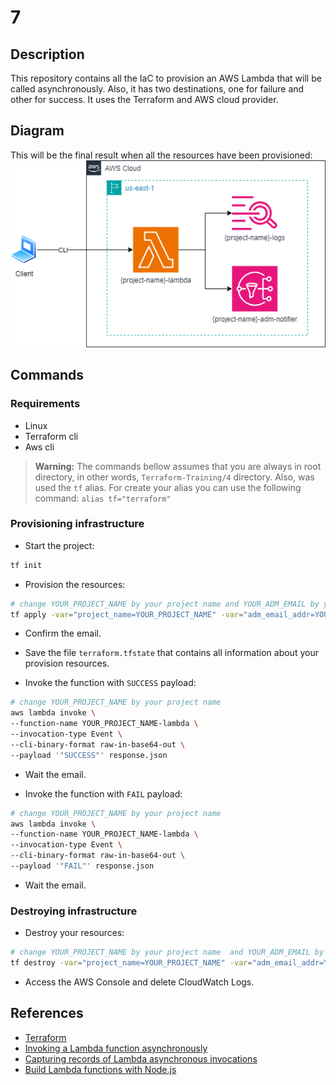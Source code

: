 # 7
## Description
This repository contains all the IaC to provision an AWS Lambda that will be called asynchronously.
Also, it has two destinations, one for failure and other for success.
It uses the Terraform and AWS cloud provider.

## Diagram
This will be the final result when all the resources have been provisioned:
![AWS Diagram](img/diagram.png)

## Commands
### Requirements
- Linux
- Terraform cli
- Aws cli

> **Warning:** The commands bellow assumes that you are always in root directory, in other words, `Terraform-Training/4` directory.
> Also, was used the `tf` alias.
> For create your alias you can use the following command: `alias tf="terraform"`

### Provisioning infrastructure
- Start the project:
```bash
tf init
```

- Provision the resources:
```bash
# change YOUR_PROJECT_NAME by your project name and YOUR_ADM_EMAIL by your administrator email
tf apply -var="project_name=YOUR_PROJECT_NAME" -var="adm_email_addr=YOUR_ADM_EMAIL"
```

- Confirm the email.

- Save the file `terraform.tfstate` that contains all information about your provision resources.

- Invoke the function with `SUCCESS` payload:
```bash
# change YOUR_PROJECT_NAME by your project name
aws lambda invoke \
--function-name YOUR_PROJECT_NAME-lambda \
--invocation-type Event \
--cli-binary-format raw-in-base64-out \
--payload '"SUCCESS"' response.json
```

- Wait the email.

- Invoke the function with `FAIL` payload:
```bash
# change YOUR_PROJECT_NAME by your project name
aws lambda invoke \
--function-name YOUR_PROJECT_NAME-lambda \
--invocation-type Event \
--cli-binary-format raw-in-base64-out \
--payload '"FAIL"' response.json
```

- Wait the email.

### Destroying infrastructure
- Destroy your resources:
```bash
# change YOUR_PROJECT_NAME by your project name  and YOUR_ADM_EMAIL by your administrator email
tf destroy -var="project_name=YOUR_PROJECT_NAME" -var="adm_email_addr=YOUR_ADM_EMAIL"
```

- Access the AWS Console and delete CloudWatch Logs.

## References
- [Terraform](https://developer.hashicorp.com/terraform/tutorials/aws-get-started)
- [Invoking a Lambda function asynchronously](https://docs.aws.amazon.com/lambda/latest/dg/invocation-async.html)
- [Capturing records of Lambda asynchronous invocations](https://docs.aws.amazon.com/lambda/latest/dg/invocation-async-retain-records.html)
- [Build Lambda functions with Node.js](https://docs.aws.amazon.com/lambda/latest/dg/lambda-nodejs.html)
